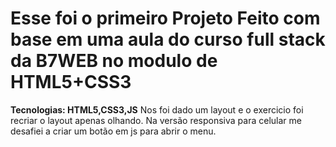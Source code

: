 <h1>Esse foi o primeiro Projeto Feito com base em uma aula do curso full stack da B7WEB no modulo de HTML5+CSS3</h1>

<strong>Tecnologias: HTML5,CSS3,JS</strong>
Nos foi dado um layout e o exercicio foi recriar o layout apenas olhando.
Na versão responsiva para celular me desafiei a criar um botão em js para abrir o menu.